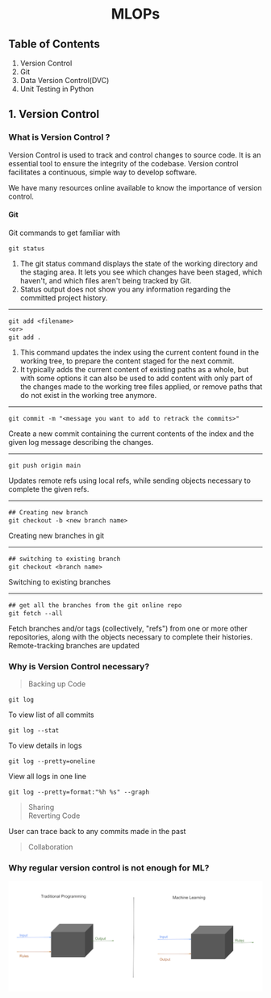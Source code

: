 # <center> MLOPs </center> 

## Table of Contents

1. Version Control   
2. Git
3. Data Version Control(DVC)
4. Unit Testing in Python


## 1. Version Control

### What is Version Control ?
     
Version Control is used to track and control changes to source code. It is an essential tool to ensure the integrity of the codebase. Version control facilitates a continuous, simple way to develop software.

We have many resources online available to know the importance of version control. 

#### Git

Git commands to get familiar with   
    
    git status
1. The git status command displays the state of the working directory and the staging area. It lets you see which changes have been staged, which haven't, and which files aren't being tracked by Git. 
2. Status output does not show you any information regarding the committed project history.
_____

    git add <filename>
    <or>
    git add .

1. This command updates the index using the current content found in the working tree, to prepare the content staged for the next commit. 
2. It typically adds the current content of existing paths as a whole, but with some options it can also be used to add content with only part of the changes made to the working tree files applied, or remove paths that do not exist in the working tree anymore.
___

    git commit -m "<message you want to add to retrack the commits>"

Create a new commit containing the current contents of the index and the given log message describing the changes.   
___

    git push origin main 
Updates remote refs using local refs, while sending objects necessary to complete the given refs.   
___  
    ## Creating new branch   
    git checkout -b <new branch name>

Creating new branches in git  
___

    ## switching to existing branch
    git checkout <branch name>
Switching to existing branches
___

    ## get all the branches from the git online repo
    git fetch --all

Fetch branches and/or tags (collectively, "refs") from one or more other repositories, along with the objects necessary to complete their histories. Remote-tracking branches are updated

###  Why is Version Control necessary?
> Backing up Code       
    
    git log
To view list of all commits

    git log --stat
To view details in logs
    
    git log --pretty=oneline
View all logs in one line

    git log --pretty=format:"%h %s" --graph

> Sharing   
> Reverting Code   

User can trace back to any commits made in the past

> Collaboration

### Why regular version control is not enough for ML?
![alt text](images/PROGRAMMINGvsML.png "Title")



